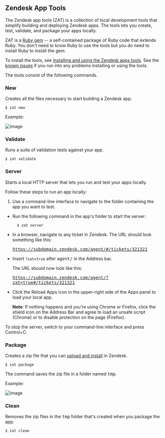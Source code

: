 ## Zendesk App Tools

The Zendesk app tools (ZAT) is a collection of local development tools that simplify building and deploying Zendesk apps. The tools lets you create, test, validate, and package your apps locally.

ZAT is a [Ruby gem](http://rubygems.org/gems/zendesk_apps_tools) -- a self-contained package of Ruby code that extends Ruby. You don't need to know Ruby to use the tools but you do need to install Ruby to install the gem.

To install the tools, see [Installing and using the Zendesk apps tools](https://support.zendesk.com/entries/25079228). See the [known issues](https://support.zendesk.com/entries/42600698) if you run into any problems installing or using the tools.

The tools consist of the following commands.

### New

Creates all the files necessary to start building a Zendesk app.

    $ zat new

Example:

![image](http://cdn.zendesk.com/images/documentation/apps/zat_mac_cmd_new.png)

### Validate

Runs a suite of validation tests against your app.

    $ zat validate

### Server

Starts a local HTTP server that lets you run and test your apps locally.

Follow these steps to run an app locally: 

1. Use a command-line interface to navigate to the folder containing the app you want to test.

- Run the following command in the app's folder to start the server:

   		$ zat server

- In a browser, navigate to any ticket in Zendesk. The URL should look something like this:

	<tt>https://subdomain.zendesk.com/agent/#/tickets/321321</tt>

- Insert `?zat=true` after <tt>agent/</tt> in the Address bar.

	The URL should now look like this:

	<tt>https://subdomain.zendesk.com/agent/?zat=true#/tickets/321321</tt>

- Click the Reload Apps icon in the upper-right side of the Apps panel to load your local app.	

	**Note**: If nothing happens and you're using Chrome or Firefox, click the shield icon on the Address Bar and agree to load an unsafe script (Chrome) or to disable protection on the page (Firefox).
	
To stop the server, switch to your command-line interface and press Control+C.


### Package

Creates a zip file that you can [upload and install](https://support.zendesk.com/entries/25221787) in Zendesk.

    $ zat package

The command saves the zip file in a folder named <tt>tmp</tt>.

Example:

![image](http://cdn.zendesk.com/images/documentation/apps/zat_mac_cmd_package.png)

### Clean

Removes the zip files in the <tt>tmp</tt> folder that's created when you package the app.

    $ zat clean

